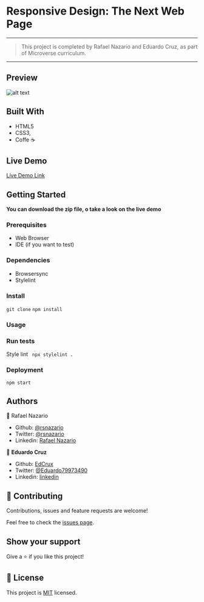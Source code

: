 # Responsive Design: The Next Web Page

---

> This project is completed by Rafael Nazario and Eduardo Cruz, as part of Microverse curriculum.  

---
## Preview

![alt text]()



## Built With

- HTML5
- CSS3,
- Coffe ☕

## Live Demo

[Live Demo Link](https://raw.githack.com/EdCrux/Responsive-Design-the-next-web/feature-design-responsive/index.html)

## Getting Started

**You can download the zip file, o take a look on the live demo**

### Prerequisites
- Web Browser
- IDE (if you want to test)

### Dependencies

- Browsersync
- Stylelint

### Install

`git clone` `npm install`

### Usage

### Run tests
Style lint
` npx stylelint .`
### Deployment

`npm start`

## Authors

:bust_in_silhouette: Rafael Nazario
  - Github: [@rsnazario](https://github.com/rsnazario)
  - Twitter: [@rsnazario](https://twitter.com/rsnazario)
  - Linkedin: [Rafael Nazario](https://www.linkedin.com/in/rafael-nazario-692b8293/)


👤 **Eduardo Cruz**

- Github: [EdCrux](https://github.com/EdCrux)
- Twitter: [@Eduardo79973490](https://twitter.com/twitterhandle)
- Linkedin: [linkedin](www.linkedin.com/in/edcrux)

## 🤝 Contributing

Contributions, issues and feature requests are welcome!

Feel free to check the [issues page](issues/).

## Show your support

Give a ⭐️ if you like this project!

## 📝 License

This project is [MIT](lic.url) licensed.
